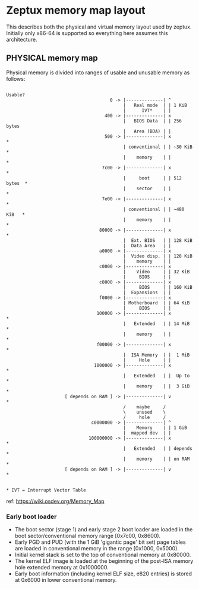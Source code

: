 # Zeptux memory map layout

This describes both the physical and virtual memory layout used by
zeptux. Initially only x86-64 is supported so everything here assumes this
architecture.

## PHYSICAL memory map

Physical memory is divided into ranges of usable and unusable memory as follows:

```
                                                                       Usable?
                                       0 -> |--------------| ^
                                            |   Real mode  | | 1 KiB
                                            |      IVT*    | |
                                     400 -> |--------------| x
                                            |   BIOS Data  | | 256 bytes
                                            |   Area (BDA) | |
                                     500 -> |--------------| x            *
                                            | conventional | | ~30 KiB    *
                                            |    memory    | |            *
                                    7c00 -> |--------------| x            *
                                            |     boot     | | 512 bytes  *
                                            |    sector    | |            *
                                    7e00 -> |--------------| x            *
                                            | conventional | | ~480 KiB   *
                                            |    memory    | |            *
                                   80000 -> |--------------| x            *
                                            |  Ext. BIOS   | | 128 KiB
                                            |  Data Area   | |
                                   a0000 -> |--------------| x
                                            |  Video disp. | | 128 KiB
                                            |    memory    | |
                                   c0000 -> |--------------| x
                                            |    Video     | | 32 KiB
                                            |     BIOS     | |
                                   c8000 -> |--------------| x
                                            |     BIOS     | | 160 KiB
                                            |  Expansions  | |
                                   f0000 -> |--------------| x
                                            | Motherboard  | | 64 KiB
                                            |     BIOS     | |
                                  100000 -> |--------------| x            *
                                            |   Extended   | | 14 MiB     *
                                            |    memory    | |            *
                                  f00000 -> |--------------| x            *
                                            |  ISA Memory  | |  1 MiB
                                            |     Hole     | |
                                 1000000 -> |--------------| x            *
                                            |   Extended   | |  Up to     *
                                            |    memory    | |  3 GiB     *
                      [ depends on RAM ] -> |--------------| v            *
                                            /    maybe     /
                                            \    unused    \
                                            /     hole     /
                                c0000000 -> |--------------| ^
                                            |    Memory    | | 1 GiB
                                            |  mapped dev  | |
                               100000000 -> |--------------| x            *
                                            |   Extended   | | depends    *
                                            |    memory    | | on RAM     *
                      [ depends on RAM ] -> |--------------| v            *


* IVT = Interrupt Vector Table
```

ref: https://wiki.osdev.org/Memory_Map

### Early boot loader

* The boot sector (stage 1) and early stage 2 boot loader are loaded in the boot
  sector/conventional memory range [0x7c00, 0x8600).
* Early PGD and PUD (with the 1 GiB 'gigantic page' bit set) page tables are
  loaded in conventional memory in the range [0x1000, 0x5000).
* Initial kernel stack is set to the top of conventional memory at 0x80000.
* The kernel ELF image is loaded at the beginning of the post-ISA memory hole
  extended memory at 0x1000000.
* Early boot information (including kernel ELF size, e820 entries) is stored at
  0x6000 in lower conventional memory.
